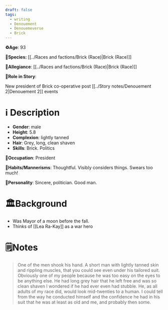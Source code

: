 ```yaml
---
draft: false
tags:
  - writing
  - Denouement
  - Denouemeverse
  - Brick
---
```


**♻️Age**: 93

👾**Species:** [[../Races and factions/Brick (Race)|Brick (Race)]]

🏅**Allegiance**: [[../Races and factions/Brick (Race)|Brick (Race)]]

**🎲Role in Story**: 

New president of Brick co-operative post [[../Story notes/Denouement 2|Denouement 2]] events

# ℹ️ Description

* **Gender**: male
* **Height**: 5.8
* **Complexion**: lightly tanned
* **Hair**: Grey, long, clean shaven
* **Skills**: Brick. Politics

**💼Occupation**: President

**🎺Habits/Mannerisms**: Thoughtful. Visibly considers things. Swears too much!

**🧨Personality**: Sincere, politician. Good man.

# 🏛️Background

- Was Mayor of a moon before the fall.
- Thinks of [[Lea Ra-Kay]] as a war hero

# 🗒️Notes

> One of the men shook his hand. A short man with lightly tanned skin and rippling muscles, that you could see even under his tailored suit. Obviously one of my people because he was too easy on the eyes to be anything else. He had long grey hair that he left free and was so clean shaven I wondered if he had ever even had stubble. He, as all adults of my race did, would look mid-twenties to a human. I could tell from the way he conducted himself and the confidence he had in his suit that he was at least as old and me, and probably then some.